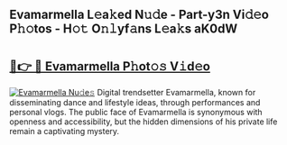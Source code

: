 ## Evamarmella L𝚎a𝚔ed N𝚞𝚍e - Part-y3n Vi𝚍𝚎o P𝚑𝚘tos - H𝚘𝚝 O𝚗𝚕yf𝚊ns L𝚎a𝚔s aK0dW

# <h2><a href="http://kf3z0xg.oniu.top/?m=Evamarmella">🔗👉 🔴 Evamarmella P𝚑ot𝚘𝚜 V𝚒d𝚎o</a></h2>

[![Evamarmella Nu𝚍e𝚜](https://i.imgur.com/0qMVB7G.gif)](http://kf3z0xg.oniu.top/?m=Evamarmella)
Digital trendsetter Evamarmella, known for disseminating dance and lifestyle ideas, through performances and personal vlogs. The public face of Evamarmella is synonymous with openness and accessibility, but the hidden dimensions of his private life remain a captivating mystery.  
